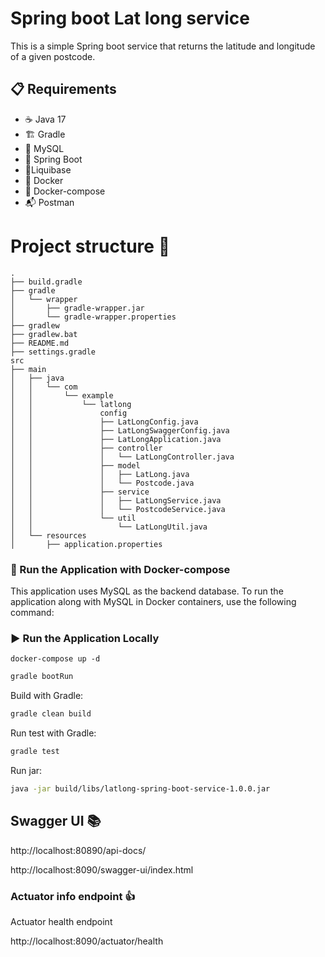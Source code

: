 # Spring boot Lat long service

This is a simple Spring boot service that returns the latitude and longitude of a given postcode.

## 📋 Requirements

- ☕ Java 17
- 🏗️ Gradle
- 🐬 MySQL
- 🐘 Spring Boot
- 🐬Liquibase
- 🐳 Docker
- 🧩 Docker-compose
- 📬 Postman

# Project structure :file_folder:
```angular2html
.
├── build.gradle
├── gradle
│   └── wrapper
│       ├── gradle-wrapper.jar
│       └── gradle-wrapper.properties
├── gradlew
├── gradlew.bat
├── README.md
├── settings.gradle
src
├── main
│   ├── java
│   │   └── com
│   │       └── example
│   │           └── latlong
│   │               config
│   │               ├── LatLongConfig.java
│   │               ├── LatLongSwaggerConfig.java
│   │               ├── LatLongApplication.java
│   │               ├── controller
│   │               │   └── LatLongController.java
│   │               ├── model
│   │               │   ├── LatLong.java
│   │               │   └── Postcode.java
│   │               ├── service
│   │               │   ├── LatLongService.java
│   │               │   └── PostcodeService.java
│   │               └── util
│   │                   └── LatLongUtil.java
│   └── resources
│       ├── application.properties
```

### 🐳 Run the Application with Docker-compose

This application uses MySQL as the backend database. To run the application along with MySQL in Docker containers, use
the following command:


### ▶️ Run the Application Locally

```shell
docker-compose up -d
```

```bash
gradle bootRun
```

Build with Gradle:

```bash
gradle clean build
```

Run test with Gradle:

```bash
gradle test
```

Run jar:

```bash
java -jar build/libs/latlong-spring-boot-service-1.0.0.jar
```

## Swagger UI :books:

http://localhost:80890/api-docs/

http://localhost:8090/swagger-ui/index.html


### Actuator info endpoint :thumbsup:

Actuator health endpoint

http://localhost:8090/actuator/health

